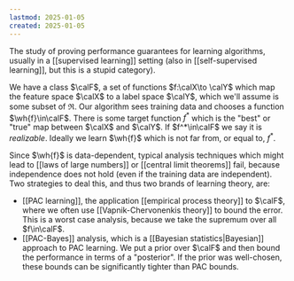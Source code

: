 ```yaml
---
lastmod: 2025-01-05
created: 2025-01-05
---
```


The study of proving performance guarantees for learning algorithms, usually in a [[supervised learning]] setting (also in [[self-supervised learning]], but this is a stupid category). 

We have a class $\calF$, a set of functions $f:\calX\to \calY$ which map the feature space $\calX$ to a label space $\calY$, which we'll assume is some subset of $\Re$. Our algorithm sees training data and chooses a function $\wh{f}\in\calF$. There is some target function $f^*$ which is the "best" or "true" map between $\calX$ and $\calY$. If $f^*\in\calF$ we say it is _realizable_. Ideally we learn $\wh{f}$ which is not far from, or equal to, $f^*$. 

Since $\wh{f}$ is data-dependent, typical analysis techniques which might lead to [[laws of large numbers]] or [[central limit theorems]] fail, because independence does not hold (even if the training data are independent). Two strategies to deal this, and thus two brands of learning theory, are: 
- [[PAC learning]], the application [[empirical process theory]] to $\calF$, where we often use [[Vapnik-Chervonenkis theory]] to bound the error. This is a worst case analysis, because we take the supremum over all $f\in\calF$. 
- [[PAC-Bayes]] analysis, which is a [[Bayesian statistics|Bayesian]] approach to PAC learning. We put a prior over $\calF$ and then bound the performance in terms of a "posterior". If the prior was well-chosen, these bounds can be significantly tighter than PAC bounds. 